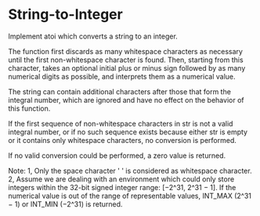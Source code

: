 # String-to-Integer
Implement atoi which converts a string to an integer.

The function first discards as many whitespace characters as necessary until the first non-whitespace character is found. 
Then, starting from this character, takes an optional initial plus or minus sign followed by as many numerical digits as possible, 
and interprets them as a numerical value.

The string can contain additional characters after those that form the integral number, 
which are ignored and have no effect on the behavior of this function.

If the first sequence of non-whitespace characters in str is not a valid integral number, 
or if no such sequence exists because either str is empty or it contains only whitespace characters, no conversion is performed.

If no valid conversion could be performed, a zero value is returned.

Note:
1, Only the space character ' ' is considered as whitespace character.
2, Assume we are dealing with an environment which could only store integers within the 32-bit signed integer range: [−2^31,  2^31 − 1]. 
If the numerical value is out of the range of representable values, INT_MAX (2^31 − 1) or INT_MIN (−2^31) is returned.

